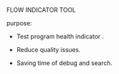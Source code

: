 FLOW INDICATOR TOOL 

purpose:

   * Test program health indicator .

   * Reduce quality issues.

   * Saving time of debug and search.
